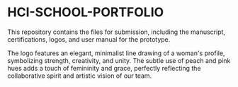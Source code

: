 # HCI-SCHOOL-PORTFOLIO
This repository contains the files for submission, including the manuscript, certifications, logos, and user manual for the prototype.

The logo features an elegant, minimalist line drawing of a woman's profile, symbolizing strength, creativity, and unity. The subtle use of peach and pink hues adds a touch of femininity and grace, perfectly reflecting the collaborative spirit and artistic vision of our team. 
